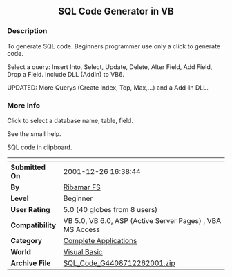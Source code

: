 ﻿<div align="center">

## SQL Code Generator in VB


</div>

### Description

To generate SQL code. Beginners programmer use only a click to generate code.

Select a query: Insert Into, Select, Update, Delete, Alter Field, Add Field, Drop a Field. Include DLL (AddIn) to VB6.

UPDATED: More Querys (Create Index, Top, Max,...) and a Add-In DLL.
 
### More Info
 
Click to select a database name, table, field.

See the small help.

SQL code in clipboard.


<span>             |<span>
---                |---
**Submitted On**   |2001-12-26 16:38:44
**By**             |[Ribamar FS](https://github.com/Planet-Source-Code/PSCIndex/blob/master/ByAuthor/ribamar-fs.md)
**Level**          |Beginner
**User Rating**    |5.0 (40 globes from 8 users)
**Compatibility**  |VB 5\.0, VB 6\.0, ASP \(Active Server Pages\) , VBA MS Access
**Category**       |[Complete Applications](https://github.com/Planet-Source-Code/PSCIndex/blob/master/ByCategory/complete-applications__1-27.md)
**World**          |[Visual Basic](https://github.com/Planet-Source-Code/PSCIndex/blob/master/ByWorld/visual-basic.md)
**Archive File**   |[SQL\_Code\_G4408712262001\.zip](https://github.com/Planet-Source-Code/ribamar-fs-sql-code-generator-in-vb__1-30064/archive/master.zip)








